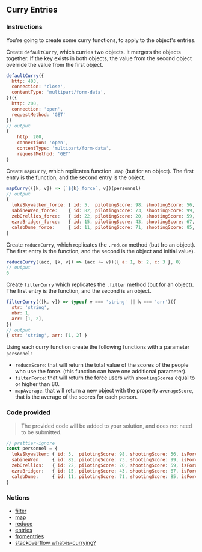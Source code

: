 ## Curry Entries

### Instructions

You're going to create some curry functions, to apply to the object's entries.

Create `defaultCurry`, which curries two objects. It mergers the objects together. If the key exists in both objects, the value from the second object override the value from the first object.

```js
defaultCurry({
  http: 403,
  connection: 'close',
  contentType: 'multipart/form-data',
})({
  http: 200,
  connection: 'open',
  requestMethod: 'GET'
})
// output
{
    http: 200,
    connection: 'open',
    contentType: 'multipart/form-data',
    requestMethod: 'GET'
}

```

Create `mapCurry`, which replicates function `.map` (but for an object). The first entry is the function, and the second entry is the object.

```js
mapCurry(([k, v]) => [`${k}_force`, v])(personnel)
// output
{
  lukeSkywalker_force: { id: 5,  pilotingScore: 98, shootingScore: 56, isForceUser: true  },
  sabineWren_force:    { id: 82, pilotingScore: 73, shootingScore: 99, isForceUser: false },
  zebOrellios_force:   { id: 22, pilotingScore: 20, shootingScore: 59, isForceUser: false },
  ezraBridger_force:   { id: 15, pilotingScore: 43, shootingScore: 67, isForceUser: true  },
  calebDume_force:     { id: 11, pilotingScore: 71, shootingScore: 85, isForceUser: true  },
}
```

Create `reduceCurry`, which replicates the `.reduce` method (but fro an object). The first entry is the function, and the second is the object and initial value).

```js
reduceCurry((acc, [k, v]) => (acc += v))({ a: 1, b: 2, c: 3 }, 0)
// output
6
```

Create `filterCurry` which replicates the `.filter` method (but for an object). The first entry is the function, and the second is an object.

```js
filterCurry(([k, v]) => typeof v === 'string' || k === 'arr')({
  str: 'string',
  nbr: 1,
  arr: [1, 2],
})
// output
{ str: 'string', arr: [1, 2] }
```

Using each curry function create the following functions with a parameter `personnel`:

- `reduceScore`: that will return the total value of the scores
  of the people who use the force. (this function can have one additional parameter).
- `filterForce`: that will return the force users with `shootingScores` equal to or higher than 80.
- `mapAverage`: that will return a new object with the property `averageScore`, that is the average of the scores for each person.

### Code provided

> The provided code will be added to your solution, and does not need to be submitted.

```js
// prettier-ignore
const personnel = {
  lukeSkywalker: { id: 5,  pilotingScore: 98, shootingScore: 56, isForceUser: true  },
  sabineWren:    { id: 82, pilotingScore: 73, shootingScore: 99, isForceUser: false },
  zebOrellios:   { id: 22, pilotingScore: 20, shootingScore: 59, isForceUser: false },
  ezraBridger:   { id: 15, pilotingScore: 43, shootingScore: 67, isForceUser: true  },
  calebDume:     { id: 11, pilotingScore: 71, shootingScore: 85, isForceUser: true  },
}
```

### Notions

- [filter](https://devdocs.io/javascript/global_objects/array/filter)
- [map](https://devdocs.io/javascript/global_objects/array/map)
- [reduce](https://devdocs.io/javascript/global_objects/array/reduce)
- [entries](https://devdocs.io/javascript/global_objects/object/entries)
- [fromentries](https://devdocs.io/javascript/global_objects/object/fromentries)
- [stackoverflow what-is-currying?](https://stackoverflow.com/questions/36314/what-is-currying)
